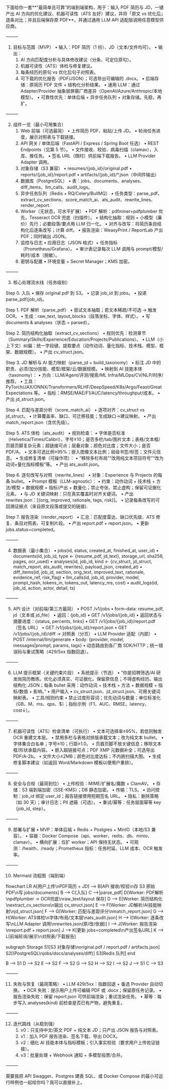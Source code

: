 下面给你一套**“最简单且可靠”的端到端架构，用于：输入 PDF 简历与 JD，一键产出 AI 方向的优化建议、机器可读性（ATS 友好）建议，并将「原文 vs 优化后」逐条对比；并且后端保存原 PDF**，并通过通用 LLM API 适配层调用任意模型供应商。

⸻

1) 目标与范围（MVP）
	•	输入：PDF 简历（1 份）、JD（文本/文件均可）。
	•	输出：
	1.	AI 方向匹配度分析与具体修改建议（分条、可定位原句）。
	2.	机器可读性（ATS）体检与修复建议。
	3.	每条经历的原句 vs 优化后句子对照表。
	4.	可下载的优化报告（PDF/JSON）；可选导出可编辑的 .docx。
	•	后端存储：原简历 PDF 文件 + 结构化分析结果。
	•	通用 LLM：通过Adapter/Provider 抽象层屏蔽厂商差异（OpenAI/Azure/Anthropic/本地模型）。
	•	可靠性优先：单体后端 + 异步任务队列 + 对象存储。先稳，再扩。

⸻

2) 组件一览（最小可用集合）
	1.	Web 前端（可选最简）
	•	上传简历 PDF、粘贴/上传 JD。
	•	轮询任务进度，展示对照表与下载链接。
	2.	API 网关 / 单体后端（FastAPI / Express / Spring Boot 任选）
	•	REST Endpoints（见第 5 节）。
	•	文件接收、校验、病毒扫描（clamav），入库、推任务。
	•	签名 URL（限时）供前端下载报告。
	•	LLM Provider Adapter 调用。
	3.	对象存储（S3 兼容）
	•	resumes/{job_id}/original.pdf
	•	reports/{job_id}/report.pdf
	•	artifacts/{job_id}/*.json（中间件输出）
	4.	数据库（PostgreSQL）
	•	表：jobs、documents、analyses、diff_items、llm_calls、audit_logs。
	5.	异步任务队列（Redis + RQ/Celery/BullMQ）
	•	任务类型：parse_pdf、extract_cv_sections、score_match_ai、ats_audit、rewrite_lines、render_report.
	6.	Worker（无状态，可水平扩展）
	•	PDF 解析：pdfminer+pdfplumber 优先，Tesseract OCR 兜底（扫描件）。
	•	结构化抽取：规则 + 小模型（廉价）先行；必要段落/要点用 LLM 归一化。
	•	对齐与改写：将简历条目结构化后逐条改写；计算 diff。
	•	报告渲染：WeasyPrint / ReportLab 产出 PDF；同时输出 JSON。
	7.	监控与日志
	•	应用日志（JSON 格式）+ 任务指标（Prometheus/Grafana）。
	•	审计表记录每次 LLM 调用与 prompt/模型/耗时/成本（脱敏）。
	8.	密钥与配置
	•	环境变量 + Secret Manager；KMS 加密。

⸻

3) 核心处理流水线（任务级别）

Step 0. 入队
	•	保存 original.pdf 到 S3。
	•	记录 job_id 到 jobs。
	•	投递 parse_pdf(job_id)。

Step 1. PDF 解析（parse_pdf）
	•	尝试文本抽取；若文本稀疏/不可选 → 触发 OCR。
	•	生成：raw_text, layout_blocks（段落坐标、字体、样式）。
	•	写 documents & analyses（状态 = parsed）。

Step 2. 简历结构化抽取（extract_cv_sections）
	•	规则优先：检测章节（Summary/Skills/Experience/Education/Projects/Publications）。
	•	LLM（小上下文）纠偏：统一字段键、提取要点（动作动词、量化指标、技术栈、模型、框架、数据规模）。
	•	产出 cv_struct.json。

Step 3. JD 解析与 AI 能力映射（parse_jd + build_taxonomy）
	•	标注 JD 中的职责、必须/加分技能、模型/框架/云/数据规模。
	•	映射到 AI 技能本体（taxonomy）：
	•	方向：LLM/Agent/评测/搜索/ML Infra/MLOps/CV/NLP/时序/推荐。
	•	工具：PyTorch/JAX/ONNX/Transformers/RLHF/DeepSpeed/K8s/Argo/Feast/Great Expectations 等。
	•	指标：RMSE/MAE/F1/AUC/latency/throughput/成本。
	•	产出 jd_struct.json。

Step 4. 匹配与差距分析（score_match_ai）
	•	逐项对齐：cv_struct vs jd_struct。
	•	计算覆盖率、缺口、可迁移技能；生成缺口→建议映射。
	•	产出 match_report.json（含优先级）。

Step 5. ATS 体检（ats_audit）
	•	规则检查：
	•	字体是否标准（Helvetica/Times/Calibri），字号≥10；是否多栏/tab/图片文本；表格/文本框/页眉页脚复杂元素；超链接可点；层叠对象；颜色对比度；文件大小；是否 PDF/A。
	•	文本可选比例≥95%；嵌入图像文本比例；层级书签/标签；文件元信息。
	•	生成修复清单（可操作项）：
	•	“移除多栏布局”“改用纯文本项目符号”“改为动词+量化指标模板”等。
	•	产出 ats_audit.json。

Step 6. 逐句改写与对照（rewrite_lines）
	•	对象：Experience 与 Projects 的每条 bullet。
	•	Prompt 模板（LLM-agnostic）：
	•	约束：动作动词 + 技术栈 + 方法/模型 + 数据规模 + 指标/产出 + 数量化；禁止夸张、禁止虚构；保留可证据化元素。
	•	与 JD 关键词映射：只在真实覆盖时对齐关键词。
	•	产出 rewrites.json：[{orig, improved, rationale, tags, risk}]。
	•	记录每条改写的可回溯证据点（来自原文段落或提交的链接).

Step 7. 报告渲染（render_report）
	•	汇总：匹配度雷达、缺口优先级、ATS 修复、条目对照表、可复制片段。
	•	产出 report.pdf + report.json。
	•	更新 jobs.status=completed。

⸻

4) 数据表（最小集合）
	•	jobs(id, status, created_at, finished_at, user_id)
	•	documents(id, job_id, type ← {resume_pdf, jd_text}, storage_url, sha256, pages, ocr_used)
	•	analyses(id, job_id, kind ← {cv_struct, jd_struct, match_report, ats_audit, rewrites}, payload_json, created_at)
	•	diff_items(id, job_id, section, orig_text, improved_text, rationale, evidence_ref, risk_flag)
	•	llm_calls(id, job_id, provider, model, prompt_hash, tokens_in, tokens_out, latency_ms, cost)
	•	audit_logs(id, job_id, action, actor, detail, ts)

⸻

5) API 设计（对前端/第三方最简）
	•	POST /v1/jobs
	•	form-data: resume_pdf, jd（文本或 jd_file）
	•	返回：{job_id}
	•	GET /v1/jobs/{job_id}
	•	返回状态与摘要进度：{status, percents, links}
	•	GET /v1/jobs/{job_id}/report.pdf（签名 URL）
	•	GET /v1/jobs/{job_id}/report.json
	•	GET /v1/jobs/{job_id}/diff → 对照表（分页）
	•	LLM Provider 适配（内部）
	•	POST /internal/llm/generate
	•	body: {provider, model, messages|prompt, params, tags}
	•	动态路由到各厂商 SDK/HTTP；统一错误码与重试策略（429/5xx 指数回退）。

⸻

6) LLM 提示框架（关键约束片段）
	•	系统提示（节选）
	•	“你是招聘筛选/AI 研发岗简历教练。优化必须真实、可证据化。保留原信息；不得虚构经历。输出结构化 JSON；每条 bullet 采用：动作动词 + 技术栈 + 方法 + 数据规模 + 指标/数值 + 影响。”
	•	用户输入
	•	cv_struct.json、jd_struct.json、可用关键词映射表。
	•	工具/规则约束
	•	禁止过度形容词；优先动词与数量；单位标准化（GB、M、ms、qps、$）；指标示例（F1、AUC、RMSE、latency、cost↓）。

⸻

7) 机器可读性（ATS）检查清单（可执行）
	•	文本可选择率≥95%，若低则触发 OCR 重建文本层。
	•	禁用多栏与表格对排版承载文本；改为纯文本 bullet。
	•	字体集合白名单；字号≥10；行距≥1.0。
	•	页眉页脚不放关键信息；移除文本框/形状承载内容。
	•	嵌入超链接可点；PDF XMP 元数据补全；可选导出 PDF/A-2b。
	•	文件大小≤2MB；颜色对比度达标；不内嵌扫描大图。
	•	生成修复脚本建议（如返回 Word/Markdown 模板以便用户重排）。

⸻

8) 安全与合规（最简到位）
	•	上传校验：MIME/扩展名/魔数 + ClamAV。
	•	存储：S3 端到端加密（SSE-KMS）；DB 静态加密。
	•	传输：TLS。
	•	访问控制：job_id 绑定 user_id；报告链接使用短期签名 URL。
	•	隐私：删除策略（如 30 天）；审计日志；PII 遮蔽（可选）。
	•	重试/幂等：任务层面幂等 key（job_id, step）。

⸻

9) 部署与扩展
	•	MVP：单体后端 + Redis + Postgres + MinIO（本地/S3 兼容）。
	•	容器：Docker Compose（api、worker、redis、db、minio、clamav）。
	•	横向扩展：仅扩 worker；API 保持无状态。
	•	可观测：/health、/ready；Prometheus 指标：任务时延、LLM 成本、OCR 触发率。

⸻

10) Mermaid 流程图（端到端）

flowchart LR
  A[用户上传\nPDF简历 + JD] --> B[API 接收/校验\n存 S3 原始PDF\n写 jobs/documents]
  B --> C{入队}
  C -->|parse_pdf| D[Worker: PDF解析\npdfplumber -> OCR兜底\nraw_text/layout 保存]
  D --> E[Worker: 简历结构化\nextract_cv_sections\n输出 cv_struct.json]
  E --> F[Worker: JD解析/AI技能映射\njd_struct.json]
  F --> G[Worker: 匹配与差距评分\nmatch_report.json]
  G --> H[Worker: ATS体检\n字体/布局/文本层\nats_audit.json]
  H --> I[Worker: 逐条改写\nLLM Adapter 调用\nrewrites.json(原/改/依据)]
  I --> J[Worker: 报告渲染\nreport.pdf + report.json]
  J --> K[更新 jobs=completed\n产出签名URL]
  K --> L[前端轮询/展示\n对照表/下载报告]

  subgraph Storage
    S1[S3 对象存储\noriginal.pdf / report.pdf / artifacts.json]
    S2[(PostgreSQL\njobs/docs/analyses/diff)]
    S3[Redis 队列]
  end

  B --> S1
  D --> S2
  E --> S2
  F --> S2
  G --> S2
  H --> S2
  I --> S2
  J --> S1
  C --> S3


⸻

11) 失败与恢复（最简策略）
	•	LLM 429/5xx：指数回退 + 备选 Provider 自动切换。
	•	OCR 失败：提示用户上传可编辑 PDF 或 .docx；保留原任务记录。
	•	报告渲染失败：保留 report.json 可供前端渲染；重试渲染任务。
	•	幂等：每步写入 analyses(kind) 前检查是否已有产物，避免重复。

⸻

12) 迭代路线（从稳到强）
	1.	v0：只支持中文/英文 PDF + 纯文本 JD；只产出 JSON 报告与对照表。
	2.	v1：加入 PDF 报告渲染、签名下载、导出 DOCX。
	3.	v2：细化 AI 技能本体与指标模板；引入事实校验（要求用户上传佐证链接）。
	4.	v3：批量处理 + Webhook 通知 + 多模型投票/合并。

⸻

需要我把 API Swagger、Postgres 建表 SQL、或 Docker Compose 的最小可运行样例也一起给你吗？我可以直接补上。